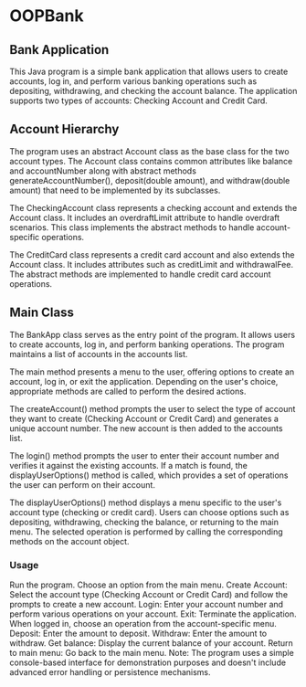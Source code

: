 # OOPBank

## Bank Application

This Java program is a simple bank application that allows users to create accounts, log in, and perform various banking operations such as depositing, withdrawing, and checking the account balance. The application supports two types of accounts: Checking Account and Credit Card.

## Account Hierarchy

The program uses an abstract Account class as the base class for the two account types. The Account class contains common attributes like balance and accountNumber along with abstract methods generateAccountNumber(), deposit(double amount), and withdraw(double amount) that need to be implemented by its subclasses.

The CheckingAccount class represents a checking account and extends the Account class. It includes an overdraftLimit attribute to handle overdraft scenarios. This class implements the abstract methods to handle account-specific operations.

The CreditCard class represents a credit card account and also extends the Account class. It includes attributes such as creditLimit and withdrawalFee. The abstract methods are implemented to handle credit card account operations.

## Main Class

The BankApp class serves as the entry point of the program. It allows users to create accounts, log in, and perform banking operations. The program maintains a list of accounts in the accounts list.

The main method presents a menu to the user, offering options to create an account, log in, or exit the application. Depending on the user's choice, appropriate methods are called to perform the desired actions.

The createAccount() method prompts the user to select the type of account they want to create (Checking Account or Credit Card) and generates a unique account number. The new account is then added to the accounts list.

The login() method prompts the user to enter their account number and verifies it against the existing accounts. If a match is found, the displayUserOptions() method is called, which provides a set of operations the user can perform on their account.

The displayUserOptions() method displays a menu specific to the user's account type (checking or credit card). Users can choose options such as depositing, withdrawing, checking the balance, or returning to the main menu. The selected operation is performed by calling the corresponding methods on the account object.

### Usage

Run the program.
Choose an option from the main menu.
Create Account: Select the account type (Checking Account or Credit Card) and follow the prompts to create a new account.
Login: Enter your account number and perform various operations on your account.
Exit: Terminate the application.
When logged in, choose an operation from the account-specific menu.
Deposit: Enter the amount to deposit.
Withdraw: Enter the amount to withdraw.
Get balance: Display the current balance of your account.
Return to main menu: Go back to the main menu.
Note: The program uses a simple console-based interface for demonstration purposes and doesn't include advanced error handling or persistence mechanisms.
